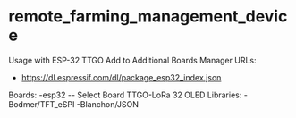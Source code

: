# remote_farming_management_device

Usage with ESP-32 TTGO
Add to Additional Boards Manager URLs:
- https://dl.espressif.com/dl/package_esp32_index.json
 
Boards:
   -esp32
      -- Select Board TTGO-LoRa 32 OLED
Libraries:
   -Bodmer/TFT_eSPI
   -Blanchon/JSON